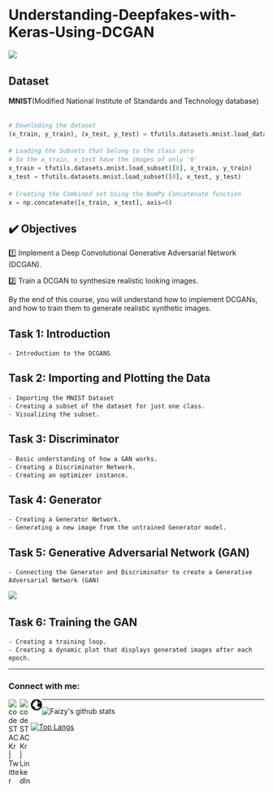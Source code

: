 # __Understanding-Deepfakes-with-Keras-Using-DCGAN__


<img src = 'https://zhangruochi.com/Understanding-Deepfakes-with-Keras/2020/07/30/DCGAN.png'>

## __Dataset__
__MNIST__(Modified National Institute of Standards and Technology database)

```python

# Downloding the dataset
(x_train, y_train), (x_test, y_test) = tfutils.datasets.mnist.load_data(one_hot=False)

# Loading the Subsets that belong to the class zero 
# So the x_train, x_test have the images of only '0'
x_train = tfutils.datasets.mnist.load_subset([0], x_train, y_train)
x_test = tfutils.datasets.mnist.load_subset([0], x_test, y_test)

# Creating the Combined set Using the NumPy Concatenate function
x = np.concatenate([x_train, x_test], axis=0)
```

## :heavy_check_mark: Objectives

:one: Implement a Deep Convolutional Generative Adversarial Network (DCGAN).
    
:two: Train a DCGAN to synthesize realistic looking images.

By the end of this course, you will understand how to implement DCGANs, and how to train them to generate realistic synthetic images.


## Task 1: Introduction

    - Introduction to the DCGANS

## Task 2: Importing and Plotting the Data

    - Importing the MNIST Dataset
    - Creating a subset of the dataset for just one class.
    - Visualizing the subset.

## Task 3: Discriminator

    - Basic understanding of how a GAN works.
    - Creating a Discriminator Network.
    - Creating an optimizer instance.

## Task 4: Generator

    - Creating a Generator Network.
    - Generating a new image from the untrained Generator model.

## Task 5: Generative Adversarial Network (GAN)

    - Connecting the Generator and Discriminator to create a Generative Adversarial Network (GAN)
    
 <img src='https://courses.csail.mit.edu/18.337/2017/projects/morales_manuel/img/dcgan.png'>

## Task 6: Training the GAN

    - Creating a training loop.
    - Creating a dynamic plot that displays generated images after each epoch.
    
 --- 

### Connect with me:


[<img align="left" alt="codeSTACKr | Twitter" width="22px" src="https://cdn.jsdelivr.net/npm/simple-icons@v3/icons/twitter.svg" />][twitter]
[<img align="left" alt="codeSTACKr | LinkedIn" width="22px" src="https://cdn.jsdelivr.net/npm/simple-icons@v3/icons/linkedin.svg" />][linkedin]
[<img align="left" alt="codeSTACKr.com" width="22px" src="https://raw.githubusercontent.com/iconic/open-iconic/master/svg/globe.svg" />][StackExchange AI]

[twitter]: https://twitter.com/F4izy
[linkedin]: https://www.linkedin.com/in/faizy-mohd-836573122/
[StackExchange AI]: https://ai.stackexchange.com/users/36737/cypher


---


![Faizy's github stats](https://github-readme-stats.vercel.app/api?username=mohd-faizy&show_icons=true)


[![Top Langs](https://github-readme-stats.vercel.app/api/top-langs/?username=mohd-faizy&layout=compact)](https://github.com/mohd-faizy/github-readme-stats)

